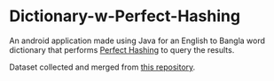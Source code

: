 # Dictionary-w-Perfect-Hashing

An android application made using Java for an English to Bangla word dictionary that performs [Perfect Hashing](https://en.wikipedia.org/wiki/Perfect_hash_function#Construction) to query the results.

Dataset collected and merged from [this repository](https://github.com/MinhasKamal/BengaliDictionary).
